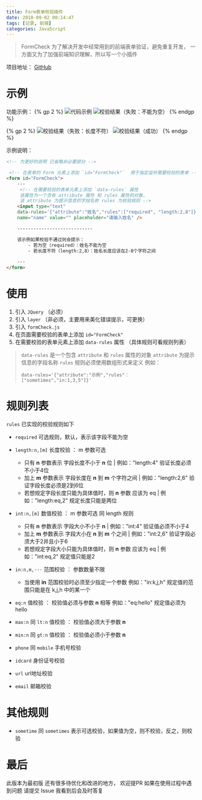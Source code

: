 ```yaml
---
title: Form表单校验插件
date: 2018-09-02 00:14:47
tags: [记录, 前端]
categories: JavaScript
---
```


> FormCheck 为了解决开发中经常用到的前端表单验证，避免重复开发，
> 一方面又为了加强前端知识理解，所以写一个小插件
 
项目地址： [GitHub](https://github.com/kjh123/FormCheck) 

<!--more-->

# 示例
功能示例：
{% gp 2 %}
![代码示例](/images/posts/49406133.jpg)
![校验结果（失败：不能为空）](/images/posts/18923734.jpg)
{% endgp %}

{% gp 2 %}
![校验结果（失败：长度不符）](/images/posts/18079569.jpg)
![校验结果（成功）](/images/posts/15306891.jpg)
{% endgp %}

示例说明：
```html
<!-- 为更好的说明 已省略非必要部分 -->

 <!-- 在表单的 Form 元素上添加 `id="FormCheck"`  用于指定监听需要校验的表单 -->
<form id="FormCheck">
    ···
     <!-- 在需要校验的表单元素上添加 `data-rules` 属性 
     该属性为一个含有 attribute 属性 和 rules 属性的对象，
     该 attribute 为提示信息的字段名称 rules 为校验规则 -->
    <input type="text" 
    data-rules='{"attribute":"姓名","rules":["required", "length:2,8"]}' 
    name="name" value="" placeholder="请输入姓名" />

    ----------------------------

    该示例如果校验不通过则会提示：
        - 若为空（required）：姓名不能为空
        - 若长度不符（length:2,8）：姓名长度应该在2-8个字符之间
            
    ···
</form>
```
# 使用

1. 引入 `JQuery` （必须）
2. 引入 `layer` （非必须，主要用来美化错误提示，可更换）
3. 引入 `formCheck.js`
4. 在页面需要校验的表单上添加 `id="FormCheck"`
5. 在需要校验的表单元素上添加 `data-rules` 属性 （具体规则可看规则列表）
> `data-rules`  是一个包含 `attribute` 和 `rules` 属性的对象 
> `attribute` 为提示信息的字段名称 
> `rules` 规则必须使用数组形式来定义
> 例如： 
> ```
> data-rules='{"attribute":"示例","rules"：["sometimes","in:1,3,5"]}'
> ```

# 规则列表
`rules` 已实现的校验规则如下

- `required` 可选规则，默认，表示该字段不能为空

- `length:n,[m]` 长度校验 ： m 参数可选 
    + 只有 **n** 参数表示 字段长度不小于 **n** 位  | 例如："length:4" 验证长度必须不小于4位
    + 加上 **m** 参数表示 字段长度在 **n** 到 **m** 个字符之间 | 例如："length:2,6" 验证字段长度必须是2到6位
    + 若想规定字段长度只能为具体值时，则 **n** 参数 应该为 eq | 例如："length:eq,2" 规定长度只能是两位
- `int:n,[m]` 数值校验 ： m 参数可选  同 length 规则
    + 只有 **n** 参数表示 字段大小不小于 **n**  | 例如："int:4" 验证值必须不小于4
    + 加上 **m** 参数表示 字段大小在 **n** 到 **m** 个之间 | 例如："int:2,6" 验证字段必须大于2并且小于6
    + 若想规定字段大小只能为具体值时，则 **n** 参数 应该为 eq | 例如："int:eq,2" 规定值只能是2
- `in:n,m,···` 范围校验 ： 参数数量不限
    + 当使用 **in** 范围校验时必须至少指定一个参数 例如："in:k,j,h" 规定值的范围只能是在 k,j,h 中的某一个
- `eq:n` 值校验 ： 校验值必须与参数 **n** 相等 例如："eq:hello" 规定值必须为 hello

- `max:n` 同 `lt:n`  值校验 ： 校验值必须大于参数 **n**

- `min:n` 同 `gt:n`  值校验 ： 校验值必须小于参数 **n**

- `phone` 同 `mobile` 手机号校验 

- `idcard`  身份证号校验

- `url` url地址校验

- `email` 邮箱校验 

# 其他规则

- `sometime` 同 `sometimes` 表示可选校验，如果值为空，则不校验，反之，则校验

# 最后
此版本为最初版 还有很多待优化和改进的地方， 欢迎提PR
如果在使用过程中遇到问题 请提交 Issue 我看到后会及时答复